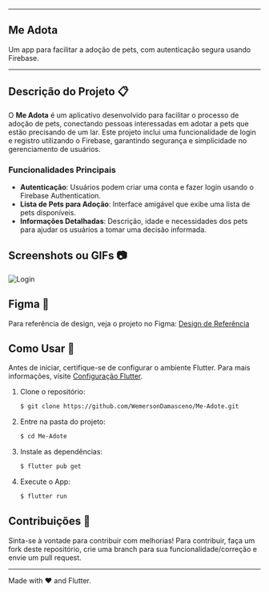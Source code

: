 
---

<h2 align="left">Me Adota</h2>
<p align="left">Um app para facilitar a adoção de pets, com autenticação segura usando Firebase.</p>

---

## Descrição do Projeto 📋

O **Me Adota** é um aplicativo desenvolvido para facilitar o processo de adoção de pets, conectando pessoas interessadas em adotar a pets que estão precisando de um lar. Este projeto inclui uma funcionalidade de login e registro utilizando o Firebase, garantindo segurança e simplicidade no gerenciamento de usuários.

### Funcionalidades Principais

- **Autenticação**: Usuários podem criar uma conta e fazer login usando o Firebase Authentication.
- **Lista de Pets para Adoção**: Interface amigável que exibe uma lista de pets disponíveis.
- **Informações Detalhadas**: Descrição, idade e necessidades dos pets para ajudar os usuários a tomar uma decisão informada.

## Screenshots ou GIFs 📷

![Login](https://github.com/user-attachments/assets/b874be08-a433-43d1-9316-82975ffa0bb2)


## Figma 🎨

Para referência de design, veja o projeto no Figma:
[Design de Referência](https://www.figma.com/file/c9Bo0MXlxk3iJNeaKTzcFh/Me-Adote?node-id=0%3A1)

## Como Usar 🚀

Antes de iniciar, certifique-se de configurar o ambiente Flutter. Para mais informações, visite [Configuração Flutter](https://flutter.dev/docs/get-started/install).

1. Clone o repositório:

   ```bash
   $ git clone https://github.com/WemersonDamasceno/Me-Adote.git
   ```

2. Entre na pasta do projeto:

   ```bash
   $ cd Me-Adote
   ```

3. Instale as dependências:

   ```bash
   $ flutter pub get
   ```

4. Execute o App:

   ```bash
   $ flutter run
   ```

## Contribuições 🤝

Sinta-se à vontade para contribuir com melhorias! Para contribuir, faça um fork deste repositório, crie uma branch para sua funcionalidade/correção e envie um pull request.

---

Made with ❤️ and Flutter.
